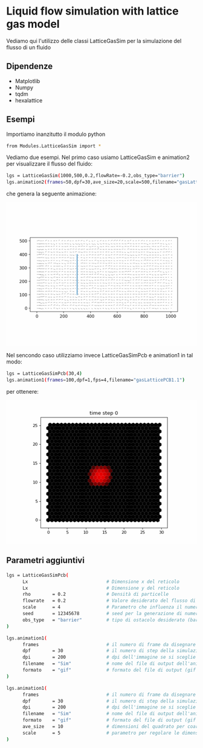 # Liquid flow simulation with lattice gas model
Vediamo qui l'utilizzo delle classi LatticeGasSim per la simulazione del flusso di un fluido

## Dipendenze
* Matplotlib
* Numpy
* tqdm
* hexalattice

## Esempi
Importiamo inanzitutto il modulo python
```sh
from Modules.LatticeGasSim import *
```
Vediamo due esempi. Nel primo caso usiamo LatticeGasSim e animation2 per visualizzare il flusso del fluido:
```sh
lgs = LatticeGasSim(1000,500,0.2,flowRate=-0.2,obs_type="barrier")
lgs.animation2(frames=50,dpf=30,ave_size=20,scale=500,filename="gasLattice_barr")
```
che genera la seguente animazione:
<p align="center">
  <img width="600" src="https://github.com/oooidw/Proj_Lab_comp/blob/main/Images/gasLattice_barr.gif">
</p>

Nel sencondo caso utilizziamo invece LatticeGasSimPcb e animation1 in tal modo:
```sh
lgs = LatticeGasSimPcb(30,4)
lgs.animation1(frames=100,dpf=1,fps=4,filename="gasLatticePCB1.1")
```
per ottenere:
<p align="center">
  <img width="600" src="https://github.com/oooidw/Proj_Lab_comp/blob/main/Images/gasLatticePCB1.1.gif">
</p>

## Parametri aggiuntivi
```sh
lgs = LatticeGasSimPcb(
      Lx                             # Dimensione x del reticolo
      Lx                             # Dimensione y del reticolo
      rho        = 0.2               # Densità di particelle
      flowrate   = 0.2               # Valore desiderato del flusso di particelle
      scale      = 4                 # Parametro che influenza il numero di inezioni per ottenere un certo flowrate
      seed       = 12345678          # seed per la generazione di numeri casuali
      obs_type   = "barrier"         # tipo di ostacolo desiderato (barriera, quadrato o rombo)
)
```
```sh
lgs.animation1(
      frames                         # il numero di frame da disegnare
      dpf        = 30                # il numero di step della simulazione per ogni frame
      dpi        = 200               # dpi dell'immagine se si sceglie il formato gif
      filename   = "Sim"             # nome del file di output dell'animazione
      formato    = "gif"             # formato del file di output (gif o mp4)
)
```
```sh
lgs.animation1(
      frames                         # il numero di frame da disegnare
      dpf        = 30                # il numero di step della simulazione per ogni frame
      dpi        = 200               # dpi dell'immagine se si sceglie il formato gif
      filename   = "Sim"             # nome del file di output dell'animazione
      formato    = "gif"             # formato del file di output (gif o mp4)
      ave_size   = 10                # dimensioni del quadrato per coarse grained average
      scale      = 5                 # parametro per regolare le dimensioni dei vettori
)
```
